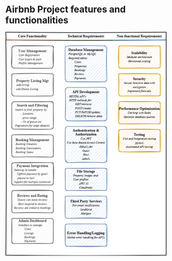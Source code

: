 # Airbnb Project features and functionalities

<img alt="Project requirements" src="./project_requirements.drawio1.png" style="height: 700px; width:900px;">
